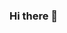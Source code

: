 ### Hi there 👋

<!--
**anagebler21/anagebler21** is a ✨ _special_ ✨ repository because its `README.md` (this file) appears on your GitHub profile.

Here are some ideas to get you started:

- 🔭 I’m currently working on in school
- 🌱 I’m currently learning Computing, high school
- 👯 I’m looking to collaborate on in helping the next
- 🤔 I’m looking for help with Information
- 💬 Ask me about whatever you need
- 📫 How to reach me: 
- 😄 Pronouns:she/her
- ⚡ Fun fact: não
-->
